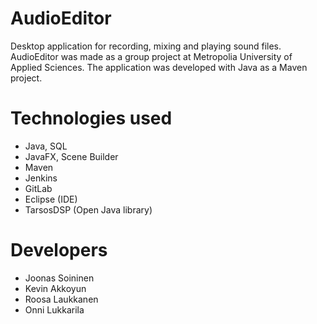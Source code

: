 # AudioEditor

Desktop application for recording, mixing and playing sound files. AudioEditor was made as a group project at Metropolia University of Applied Sciences. The application was developed with Java as a Maven project.

# Technologies used

- Java, SQL
- JavaFX, Scene Builder
- Maven
- Jenkins
- GitLab
- Eclipse (IDE)
- TarsosDSP (Open Java library)

# Developers

- Joonas Soininen 
- Kevin Akkoyun
- Roosa Laukkanen
- Onni Lukkarila

